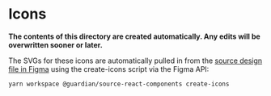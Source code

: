 # Icons

**The contents of this directory are created automatically. Any edits will be
overwritten sooner or later.**

The SVGs for these icons are automatically pulled in from the [source design file in
Figma](https://www.figma.com/file/Ai7AELHC6KCz38qKZkvuHo/%E2%97%90-Icons?node-id=55%3A2)
using the create-icons script via the Figma API:

```sh
yarn workspace @guardian/source-react-components create-icons
```
